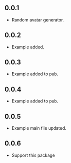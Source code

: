 ## 0.0.1
* Random avatar generator.

## 0.0.2
* Example added.

## 0.0.3
* Example added to pub.

## 0.0.4
* Example added to pub.

## 0.0.5
* Example main file updated.

## 0.0.6
* Support this package